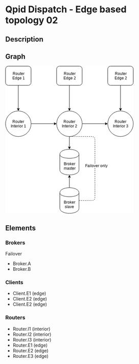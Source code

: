# Qpid Dispatch - Edge based topology 02

## Description

## Graph

![alt text](graph.png "Topology graph")

## Elements

### Brokers

Failover

- Broker.A
- Broker.B

### Clients

- Client.E1 (edge)
- Client.E2 (edge)
- Client.E2 (edge)

### Routers

- Router.I1 (interior)
- Router.I2 (interior)
- Router.I3 (interior)
- Router.E1 (edge)
- Router.E2 (edge)
- Router.E3 (edge)
